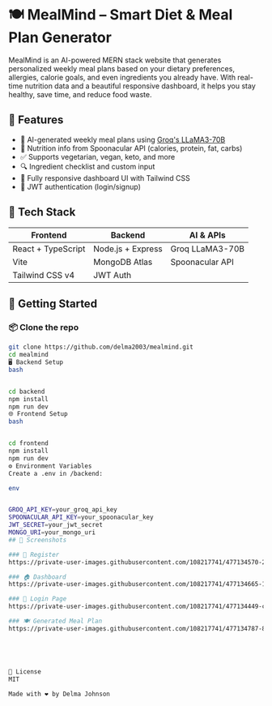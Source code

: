 # 🍽️ MealMind – Smart Diet & Meal Plan Generator

MealMind is an AI-powered MERN stack website that generates personalized weekly meal plans based on your dietary preferences, allergies, calorie goals, and even ingredients you already have. With real-time nutrition data and a beautiful responsive dashboard, it helps you stay healthy, save time, and reduce food waste.

## 🌟 Features

- 🧠 AI-generated weekly meal plans using [Groq's LLaMA3-70B](https://groq.com/)
- 🍏 Nutrition info from Spoonacular API (calories, protein, fat, carbs)
- ✅ Supports vegetarian, vegan, keto, and more
- 🔍 Ingredient checklist and custom input
- 📱 Fully responsive dashboard UI with Tailwind CSS
- 🔐 JWT authentication (login/signup)

## 🔧 Tech Stack

| Frontend | Backend | AI & APIs |
|---------|---------|-----------|
| React + TypeScript | Node.js + Express | Groq LLaMA3-70B |
| Vite | MongoDB Atlas | Spoonacular API |
| Tailwind CSS v4 | JWT Auth |  |

## 🚀 Getting Started

### 📦 Clone the repo

```bash
git clone https://github.com/delma2003/mealmind.git
cd mealmind
🖥️ Backend Setup
bash


cd backend
npm install
npm run dev
🌐 Frontend Setup
bash


cd frontend
npm install
npm run dev
⚙️ Environment Variables
Create a .env in /backend:

env


GROQ_API_KEY=your_groq_api_key
SPOONACULAR_API_KEY=your_spoonacular_key
JWT_SECRET=your_jwt_secret
MONGO_URI=your_mongo_uri
## 📸 Screenshots

### 📝 Register
https://private-user-images.githubusercontent.com/108217741/477134570-281e67aa-f790-43e8-803c-9d37d4504a74.png?jwt=eyJ0eXAiOiJKV1QiLCJhbGciOiJIUzI1NiJ9.eyJpc3MiOiJnaXRodWIuY29tIiwiYXVkIjoicmF3LmdpdGh1YnVzZXJjb250ZW50LmNvbSIsImtleSI6ImtleTUiLCJleHAiOjE3NTUwMTMwNTksIm5iZiI6MTc1NTAxMjc1OSwicGF0aCI6Ii8xMDgyMTc3NDEvNDc3MTM0NTcwLTI4MWU2N2FhLWY3OTAtNDNlOC04MDNjLTlkMzdkNDUwNGE3NC5wbmc_WC1BbXotQWxnb3JpdGhtPUFXUzQtSE1BQy1TSEEyNTYmWC1BbXotQ3JlZGVudGlhbD1BS0lBVkNPRFlMU0E1M1BRSzRaQSUyRjIwMjUwODEyJTJGdXMtZWFzdC0xJTJGczMlMkZhd3M0X3JlcXVlc3QmWC1BbXotRGF0ZT0yMDI1MDgxMlQxNTMyMzlaJlgtQW16LUV4cGlyZXM9MzAwJlgtQW16LVNpZ25hdHVyZT00NGU0NzUwODRmZGFhZGE5M2MxZTM5NTg4OGE3NDU3ZGJiNGUzZjI2NDFhMjc0NzI5ZGJkN2ZkNDUxMzU2YmRmJlgtQW16LVNpZ25lZEhlYWRlcnM9aG9zdCJ9.zBzAaXQv8zyNm-dWOq8346jCJoaFWpOHdZ14DP4U7FY

### 🏠 Dashboard
https://private-user-images.githubusercontent.com/108217741/477134665-15c4babd-5511-4c6f-95bc-0d9bafc59819.png?jwt=eyJ0eXAiOiJKV1QiLCJhbGciOiJIUzI1NiJ9.eyJpc3MiOiJnaXRodWIuY29tIiwiYXVkIjoicmF3LmdpdGh1YnVzZXJjb250ZW50LmNvbSIsImtleSI6ImtleTUiLCJleHAiOjE3NTUwMTMwNTksIm5iZiI6MTc1NTAxMjc1OSwicGF0aCI6Ii8xMDgyMTc3NDEvNDc3MTM0NjY1LTE1YzRiYWJkLTU1MTEtNGM2Zi05NWJjLTBkOWJhZmM1OTgxOS5wbmc_WC1BbXotQWxnb3JpdGhtPUFXUzQtSE1BQy1TSEEyNTYmWC1BbXotQ3JlZGVudGlhbD1BS0lBVkNPRFlMU0E1M1BRSzRaQSUyRjIwMjUwODEyJTJGdXMtZWFzdC0xJTJGczMlMkZhd3M0X3JlcXVlc3QmWC1BbXotRGF0ZT0yMDI1MDgxMlQxNTMyMzlaJlgtQW16LUV4cGlyZXM9MzAwJlgtQW16LVNpZ25hdHVyZT0xYjgwNTMyYzg0NzgxOWU2MDk5YmQ2NTRkNzAzMDg3Nzc2MDFlZjg1OWQ1YzQxNmY2ZDZiZjk0MzNkNWNkYmU4JlgtQW16LVNpZ25lZEhlYWRlcnM9aG9zdCJ9.VSXvgbw5Mo4RPn03bFl9cH-PBSHEA2e5i3nQriF5GhY

### 🔐 Login Page
https://private-user-images.githubusercontent.com/108217741/477134449-c872e752-3ca7-49b8-b734-d4f09d58c8d8.png?jwt=eyJ0eXAiOiJKV1QiLCJhbGciOiJIUzI1NiJ9.eyJpc3MiOiJnaXRodWIuY29tIiwiYXVkIjoicmF3LmdpdGh1YnVzZXJjb250ZW50LmNvbSIsImtleSI6ImtleTUiLCJleHAiOjE3NTUwMTMwNTksIm5iZiI6MTc1NTAxMjc1OSwicGF0aCI6Ii8xMDgyMTc3NDEvNDc3MTM0NDQ5LWM4NzJlNzUyLTNjYTctNDliOC1iNzM0LWQ0ZjA5ZDU4YzhkOC5wbmc_WC1BbXotQWxnb3JpdGhtPUFXUzQtSE1BQy1TSEEyNTYmWC1BbXotQ3JlZGVudGlhbD1BS0lBVkNPRFlMU0E1M1BRSzRaQSUyRjIwMjUwODEyJTJGdXMtZWFzdC0xJTJGczMlMkZhd3M0X3JlcXVlc3QmWC1BbXotRGF0ZT0yMDI1MDgxMlQxNTMyMzlaJlgtQW16LUV4cGlyZXM9MzAwJlgtQW16LVNpZ25hdHVyZT1iZjM2ZTI1MmJkZWU4MGNlYjg1ZmY5MGRmOTIwNDgwYzA2Y2YwOTUzZTY1OWZkN2U2YzhiMjFiMmM5ZGJiYjViJlgtQW16LVNpZ25lZEhlYWRlcnM9aG9zdCJ9.zP5jGpeAGamfLAWLy9dI2fowTRxay0B2McsnzXkNVhQ

### 🍽 Generated Meal Plan
https://private-user-images.githubusercontent.com/108217741/477134787-86a3a193-a412-4676-804c-f56805f2f3c7.png?jwt=eyJ0eXAiOiJKV1QiLCJhbGciOiJIUzI1NiJ9.eyJpc3MiOiJnaXRodWIuY29tIiwiYXVkIjoicmF3LmdpdGh1YnVzZXJjb250ZW50LmNvbSIsImtleSI6ImtleTUiLCJleHAiOjE3NTUwMTMwNTksIm5iZiI6MTc1NTAxMjc1OSwicGF0aCI6Ii8xMDgyMTc3NDEvNDc3MTM0Nzg3LTg2YTNhMTkzLWE0MTItNDY3Ni04MDRjLWY1NjgwNWYyZjNjNy5wbmc_WC1BbXotQWxnb3JpdGhtPUFXUzQtSE1BQy1TSEEyNTYmWC1BbXotQ3JlZGVudGlhbD1BS0lBVkNPRFlMU0E1M1BRSzRaQSUyRjIwMjUwODEyJTJGdXMtZWFzdC0xJTJGczMlMkZhd3M0X3JlcXVlc3QmWC1BbXotRGF0ZT0yMDI1MDgxMlQxNTMyMzlaJlgtQW16LUV4cGlyZXM9MzAwJlgtQW16LVNpZ25hdHVyZT0xOGMzNWY1MjI5NTgzMDVlMmNhMmRkNWU3MDA4NmZmYjY4ZDBlY2Q0MzVlNWVjNDVmZTdiNjM0YmI0NWU3OTQ5JlgtQW16LVNpZ25lZEhlYWRlcnM9aG9zdCJ9.E_mNyWZFkiPf6rM-y6efr6884wnOiOXIdTbN0S1x7Vw





📜 License
MIT

Made with ❤️ by Delma Johnson